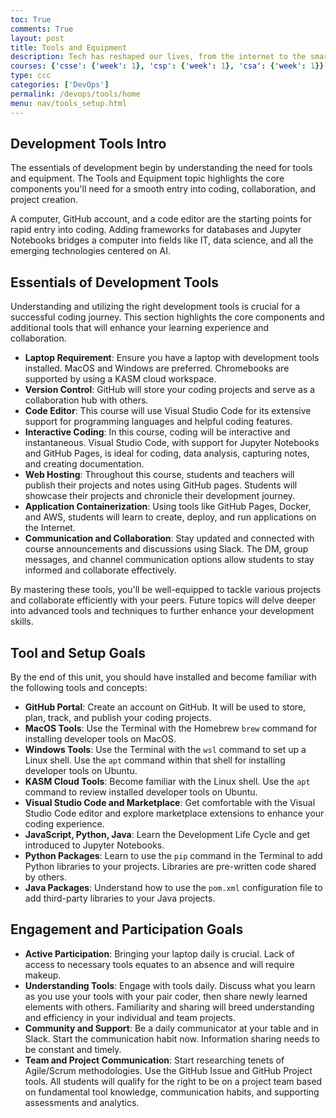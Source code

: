 ```yaml
---
toc: True
comments: True
layout: post
title: Tools and Equipment
description: Tech has reshaped our lives, from the internet to the smartphone in your phone pocket, or the advent of AI.  This course is opening new technology possibilities, by equipping you with the developer tools that are the keys to boundless technology possibilities.
courses: {'csse': {'week': 1}, 'csp': {'week': 1}, 'csa': {'week': 1}}
type: ccc
categories: ['DevOps']
permalink: /devops/tools/home
menu: nav/tools_setup.html
---
```


## Development Tools Intro
The essentials of development begin by understanding the need for tools and equipment. The Tools and Equipment topic highlights the core components you'll need for a smooth entry into coding, collaboration, and project creation.

A computer, GitHub account, and a code editor are the starting points for rapid entry into coding. Adding frameworks for databases and Jupyter Notebooks bridges a computer into fields like IT, data science, and all the emerging technologies centered on AI.

## Essentials of Development Tools

Understanding and utilizing the right development tools is crucial for a successful coding journey. This section highlights the core components and additional tools that will enhance your learning experience and collaboration.

- **Laptop Requirement**: Ensure you have a laptop with development tools installed. MacOS and Windows are preferred. Chromebooks are supported by using a KASM cloud workspace.
- **Version Control**: GitHub will store your coding projects and serve as a collaboration hub with others.
- **Code Editor**: This course will use Visual Studio Code for its extensive support for programming languages and helpful coding features.
- **Interactive Coding**: In this course, coding will be interactive and instantaneous. Visual Studio Code, with support for Jupyter Notebooks and GitHub Pages, is ideal for coding, data analysis, capturing notes, and creating documentation.
- **Web Hosting**: Throughout this course, students and teachers will publish their projects and notes using GitHub pages. Students will showcase their projects and chronicle their development journey.
- **Application Containerization**: Using tools like GitHub Pages, Docker, and AWS, students will learn to create, deploy, and run applications on the Internet.
- **Communication and Collaboration**: Stay updated and connected with course announcements and discussions using Slack. The DM, group messages, and channel communication options allow students to stay informed and collaborate effectively.

By mastering these tools, you'll be well-equipped to tackle various projects and collaborate efficiently with your peers. Future topics will delve deeper into advanced tools and techniques to further enhance your development skills.

## Tool and Setup Goals

By the end of this unit, you should have installed and become familiar with the following tools and concepts:

- **GitHub Portal**: Create an account on GitHub. It will be used to store, plan, track, and publish your coding projects.
- **MacOS Tools**: Use the Terminal with the Homebrew `brew` command for installing developer tools on MacOS.
- **Windows Tools**: Use the Terminal with the `wsl` command to set up a Linux shell. Use the `apt` command within that shell for installing developer tools on Ubuntu.
- **KASM Cloud Tools**: Become familiar with the Linux shell. Use the `apt` command to review installed developer tools on Ubuntu.
- **Visual Studio Code and Marketplace**: Get comfortable with the Visual Studio Code editor and explore marketplace extensions to enhance your coding experience.
- **JavaScript, Python, Java**: Learn the Development Life Cycle and get introduced to Jupyter Notebooks.
- **Python Packages**: Learn to use the `pip` command in the Terminal to add Python libraries to your projects. Libraries are pre-written code shared by others.
- **Java Packages**: Understand how to use the `pom.xml` configuration file to add third-party libraries to your Java projects.

## Engagement and Participation Goals

- **Active Participation**: Bringing your laptop daily is crucial. Lack of access to necessary tools equates to an absence and will require makeup.
- **Understanding Tools**: Engage with tools daily. Discuss what you learn as you use your tools with your pair coder, then share newly learned elements with others. Familiarity and sharing will breed understanding and efficiency in your individual and team projects.
- **Community and Support**: Be a daily communicator at your table and in Slack. Start the communication habit now. Information sharing needs to be constant and timely.
- **Team and Project Communication**: Start researching tenets of Agile/Scrum methodologies. Use the GitHub Issue and GitHub Project tools. All students will qualify for the right to be on a project team based on fundamental tool knowledge, communication habits, and supporting assessments and analytics.
